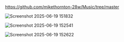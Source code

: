 https://github.com/mikethornton-28w/Music/tree/master

![Screenshot 2025-06-19 151832](https://github.com/user-attachments/assets/e4eaf67e-55d8-4fe2-a63b-cbd5d865d09a)

![Screenshot 2025-06-19 152541](https://github.com/user-attachments/assets/178268fa-407e-4a69-9716-007d356ba8d9)


![Screenshot 2025-06-19 152622](https://github.com/user-attachments/assets/94ca1f2f-fe86-42b5-a713-da19aeb319ed)



